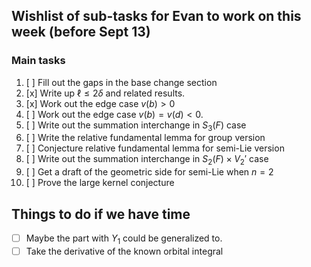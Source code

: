 ## Wishlist of sub-tasks for Evan to work on this week (before Sept 13)

### Main tasks

1. [ ] Fill out the gaps in the base change section
2. [x] Write up $\ell \le 2 \delta$ and related results.
3. [x] Work out the edge case $v(b) > 0$
4. [ ] Work out the edge case $v(b) = v(d) < 0$.
5. [ ] Write out the summation interchange in $S_3(F)$ case
6. [ ] Write the relative fundamental lemma for group version
7. [ ] Conjecture relative fundamental lemma for semi-Lie version
8. [ ] Write out the summation interchange in $S_2(F) \times V_2'$ case
9. [ ] Get a draft of the geometric side for semi-Lie when $n = 2$
10. [ ] Prove the large kernel conjecture

## Things to do if we have time

- [ ] Maybe the part with $Y_1$ could be generalized to.
- [ ] Take the derivative of the known orbital integral
